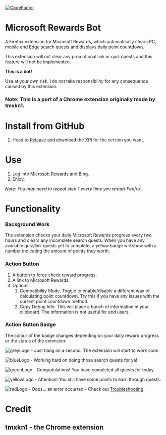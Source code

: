 [![CodeFactor](https://www.codefactor.io/repository/github/tmxkn1/microsoft-reward-chrome-ext/badge)](https://www.codefactor.io/repository/github/tmxkn1/microsoft-reward-chrome-ext)

# Microsoft Rewards Bot

A Firefox extension for Microsoft Rewards, which automatically clears PC, mobile and Edge search quests and displays daily point countdown.

This extension will not clear any promotional link or quiz quests and this feature will not be implemented.

**This is a bot!**

Use at your own risk. I do not take responsibility for any consequence caused by this extension.

### Note: This is a port of a Chrome extension originally made by tmxkn1.

# Install from GitHub

1. Head to [Release](https://github.com/eepymeowers/Microsoft-Reward-Firefox-Ext/releases) and download the XPI for the version you want.

# Use

1. Log into [Microsoft Rewards](https://account.microsoft.com/rewards) and [Bing](https://www.bing.com/).
2. Enjoy.

*Note: You may need to repeat step 1 every time you restart Firefox.*

# Functionality

### Background Work

The extension checks your daily Microsoft Rewards progress every two hours and clears any incomplete search quests. When you have any available quiz/link quests yet to complete, a yellow badge will show with a number indicating the amount of points they worth.

### Action Button

1. A button to force check reward progress.
2. A link to Microsoft Rewards.
3. Options:
   1. Compatibility Mode. Toggle to enable/disable a different way of calculating point countdown. Try this if you have any issues with the current point countdown method.
   2. Copy Debug Info. This will place a bunch of information in your clipboard. The information is not useful for end users.

### Action Button Badge

The colour of the badge changes depending on your daily reward progress or the status of the extension:

![greyLogo](https://github.com/eepymeowers/Microsoft-Reward-Firefox-Ext/blob/master/src/img/grey@1x.png?raw=true) - Just hang on a second. The extension will start to work soon.

![blueLogo](https://github.com/eepymeowers/Microsoft-Reward-Firefox-Ext/blob/master/src/img/busy@1x.png?raw=true) - Working hard on doing those search quests for ya!

![greenLogo](https://github.com/eepymeowers/Microsoft-Reward-Firefox-Ext/blob/master/src/img/done@1x.png?raw=true) - Congratulations! You have completed all quests for today.

![yellowLogo](https://github.com/eepymeowers/Microsoft-Reward-Firefox-Ext/blob/master/src/img/warn@1x.png?raw=true) - Attention! You still have some points to earn through quests.

![redLogo](https://github.com/eepymeowers/Microsoft-Reward-Firefox-Ext/blob/master/src/img/err@1x.png?raw=true) - Oops... an error occurred - Check out [Troubleshooting](TROUBLESHOOTING.md).


# Credit
## tmxkn1 - the Chrome extension
